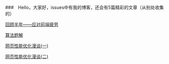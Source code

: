
###　Hello，大家好，issues中有我的博客，还会有5篇精彩的文章（从别处收集的）

[回顾半年——应对前端疲劳](https://github.com/laizimo/zimo-article/issues/1)

[算法题解](https://github.com/laizimo/zimo-article/issues/2)

[网页性能优化漫谈(一)](https://github.com/laizimo/zimo-article/issues/3)

[网页性能优化漫谈(二)](https://github.com/laizimo/zimo-article/issues/4)
